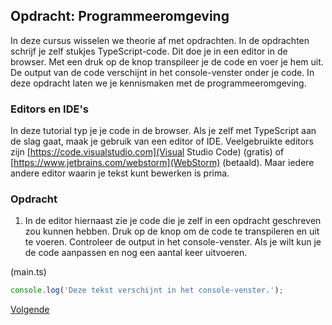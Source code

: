 ## Opdracht: Programmeeromgeving

In deze cursus wisselen we theorie af met opdrachten. In de opdrachten schrijf je zelf stukjes TypeScript-code. Dit
doe je in een editor in de browser. Met een druk op de knop transpileer je de code en voer je hem uit. De output van de
code verschijnt in het console-venster onder je code. In deze opdracht laten we je kennismaken met de 
programmeeromgeving.

### Editors en IDE's

In deze tutorial typ je je code in de browser. Als je zelf met TypeScript aan de slag gaat, maak je gebruik van een
editor of IDE. Veelgebruikte editors zijn [https://code.visualstudio.com](Visual Studio Code) (gratis) of 
[https://www.jetbrains.com/webstorm](WebStorm) (betaald). Maar iedere andere editor waarin je tekst kunt bewerken is
prima.

### Opdracht

1. In de editor hiernaast zie je code die je zelf in een opdracht geschreven zou kunnen hebben. Druk op de knop om de
   code te transpileren en uit te voeren. Controleer de output in het console-venster. Als je wilt kun je de code 
   aanpassen en nog een aantal keer uitvoeren.

(main.ts)
```TypeScript
console.log('Deze tekst verschijnt in het console-venster.');
```

[Volgende](03.typescript.md)